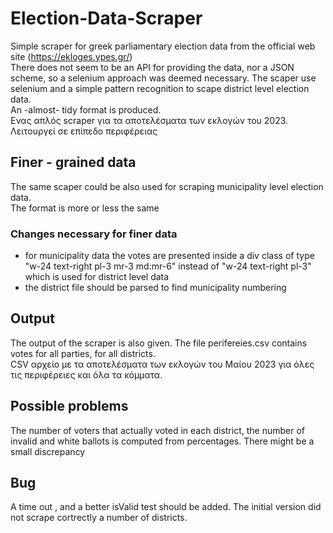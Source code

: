 # Election-Data-Scraper
Simple scraper for greek parliamentary election data from the official web site (https://ekloges.ypes.gr/)  
There does not seem to be an API for providing the data, nor a JSON scheme, so a selenium approach was deemed necessary.
The scaper use selenium and a simple pattern recognition to scape district level election data.  
An -almost- tidy format is produced.    
Ενας απλός scraper για τα αποτελέσματα των εκλογών του 2023. Λειτουργεί σε επίπεδο περιφέρειας
## Finer - grained data
The same  scaper could be also used for scraping municipality level election data.  
The format is more or less the same  
### Changes necessary for finer data 
* for municipality data the votes are presented inside a div class of type
"w-24 text-right pl-3 mr-3 md:mr-6" instead of "w-24 text-right pl-3" which is used for district level data
* the district file should be parsed to find municipality numbering
## Output 
The output of the scraper is also given.
The file perifereies.csv contains votes for all parties, for all districts.     
CSV αρχείο με τα αποτελέσματα των εκλογών του Μαίου 2023 για όλες τις περιφέρειες και όλα τα κόμματα.   
## Possible problems
The number of voters that actually voted in each district, the number of invalid and white ballots
is computed from percentages. There might be a small discrepancy
## Bug 
A time out , and a better isValid test  should be added. The initial version did not scrape cortrectly a number of districts.
